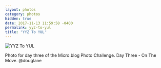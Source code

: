 ```yaml
---
layout: photos
category: photos
hidden: true
date: 2017-11-13 11:59:58 -0400
permalink: yyz-to-yul
title: "YYZ To YUL"
---
```


![YYZ To YUL](http://jonkit.ca/cdn/photos/2017-11-13-microblog-photo-challenge-01-day-three-on-the-move.GIF)

Photo for day three of the Micro.blog Photo Challenge. Day Three - On The Move. @douglane
